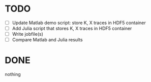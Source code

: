 # TODO

- [ ] Update Matlab demo script: store K, X traces in HDF5 container
- [ ] Add Julia script that stores K, X traces in HDF5 container
- [ ] Write jobfile(s)
- [ ] Compare Matlab and Julia results

# DONE

nothing
